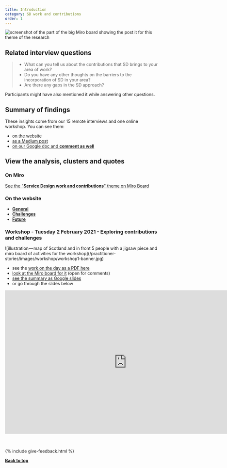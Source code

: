 ```yaml
---
title: Introduction
category: SD work and contributions
order: 1
---
```


![screenshot of the part of the big Miro board showing the post it for this theme of the research](/practitioner-stories/images/SDwork/SDwork-all.png)

## Related interview questions
<blockquote class="alt">
<ul>
<li>What can you tell us about the contributions that SD brings to your area of work?</li>
<li>Do you have any other thoughts on the barriers to the incorporation of SD in your area?</li>
<li>Are there any gaps in the SD approach?</li>
</ul>
</blockquote>

Participants might have also mentioned it while answering other questions.

<h2 class="top-line">Summary of findings</h2>

These insights come from our 15 remote interviews and one online workshop. You can see them:
- [on the website](/practitioner-stories/SD-work-contributions/summary)
- <a href="https://practitionerstories.medium.com/service-design-practice-in-the-scottish-public-and-third-sectors-5b2090352ab" target="_blank">as a Medium post</a>
- <a href="https://docs.google.com/document/d/1ZlS6_aIB6hO0imkKJCVQ3nGI1GJ8YdCoibtFmI4TOx4/edit?usp=sharing" target="_blank">on our Google doc and <strong>comment as well</strong></a>

<h2 class="top-line">View the analysis, clusters and quotes</h2>

### On Miro

<p><a href="https://miro.com/app/board/o9J_ldOzA14=/?moveToWidget=3074457352333741366&cot=14" target="_blank">See the "<strong>Service Design work and contributions</strong>" theme on Miro Board</a></p>

### On the website

   <ul>
      <li><a href="/practitioner-stories/SD-work-contributions/general"><strong>General</strong></a></li>
      <li><a href="/practitioner-stories/SD-work-contributions/challenges"><strong>Challenges</strong></a></li>
      <li><a href="/practitioner-stories/SD-work-contributions/future"><strong>Future</strong></a></li>
   </ul>

<h3 class="top-line">Workshop - Tuesday 2 February 2021 - Exploring contributions and challenges</h3>
![illustration — map of Scotland and in front 5 people with a jigsaw piece and miro board of activities for the workshop](/practitioner-stories/images/workshop/workshop1-banner.jpg)

<ul>
    <li>see the <a href="https://github.com/stephanie-K/practitioner-stories/blob/main/images/workshop/Workshop1-grouping-of-work-on-the-day.pdf" target="_blank">work on the day as a PDF here</a></li>
    <li><a href="https://miro.com/app/board/o9J_lZxZWng=/?moveToWidget=3074457354020152297&amp;cot=14" target="_blank">look at the Miro board for it</a> (open for comments)</li>
    <li><a href="https://docs.google.com/presentation/d/1nRsB4Xs8C_v5SZ5gh32ORcHJs2aH-x-00x7zZB7jadw/edit?usp=sharing" target="_blank">see the summary as Google slides</a></li>
    <li>or go through the slides below</li>
</ul>

<iframe src="https://docs.google.com/presentation/d/e/2PACX-1vRV8mRQG9_0RqDD75tSMiRNy9RkMyJE3aNo-uYDsgUinl2NYfeat2YrLnJr3o0QfGjSSalLUJjoc0-M/embed?start=false&loop=false&delayms=3000" frameborder="0" width="800" height="474" allowfullscreen="true" mozallowfullscreen="true" webkitallowfullscreen="true" title="Google slides summarising the workshop outputs"></iframe>

<br><br>
{% include give-feedback.html %}

<p><a href="#"><strong>Back to top</strong></a></p>
